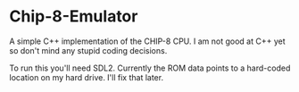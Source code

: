 # Chip-8-Emulator
A simple C++ implementation of the CHIP-8 CPU. I am not good at C++ yet so don't mind any stupid coding decisions.

To run this you'll need SDL2. Currently the ROM data points to a hard-coded location on my hard drive. I'll fix that later.
